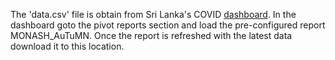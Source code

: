 The 'data.csv' file is obtain from Sri Lanka's COVID [dashboard](https://covid-19.health.gov.lk/dhis-web-commons/security/login.action). In the dashboard goto the pivot reports section and load the pre-configured report MONASH_AuTuMN. Once the report is refreshed with the latest data download it to this location.